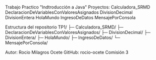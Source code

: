Trabajo Practico "Indtroducción a Java"
Proyectos:
Calculadora_SRMD
DeclaracionDeVariablesConValoresAsignados
DivisionDecimal
DivisionEntera
HolaMundo
IngresoDeDatos
MensajePorConsola

Estructura del repositorio
TP1/
├─ Calculadora_SRMD/
├─ DeclaracionDeVariablesConValoresAsignados/
├─ DivisionDecimal/
├─ DivisionEntera/
├─ HolaMundo/
├─ IngresoDeDatos/
└─ MensajePorConsola/


Autor: Rocio Milagros Ocete
GitHub: rocio-ocete
Comisión 3 
